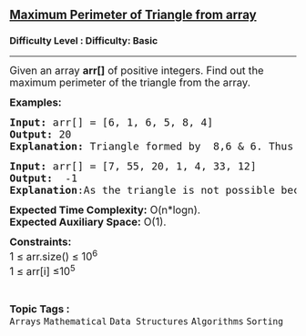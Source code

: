 <h2><a href="https://www.geeksforgeeks.org/problems/maximum-perimeter-of-triangle-from-array4322/1?page=1&sortBy=difficulty">Maximum Perimeter of Triangle from array</a></h2><h3>Difficulty Level : Difficulty: Basic</h3><hr><div class="problems_problem_content__Xm_eO"><p><span style="font-size: 18px;">Given an array <strong>arr[]</strong> of positive integers. Find out the maximum perimeter of the triangle from the array.</span></p>
<p><span style="font-size: 18px;"><strong>Examples:</strong></span></p>
<pre><span style="font-size: 18px;"><strong>Input:</strong> arr[] = [6, 1, 6, 5, 8, 4]
<strong>Output:</strong> 20
<strong>Explanation: </strong>Triangle formed by &nbsp;8,6 &amp; 6. Thus perimeter 20.
</span></pre>
<pre><span style="font-size: 18px;"><strong>Input:</strong> arr[] = [7, 55, 20, 1, 4, 33, 12]<strong>
Output:</strong>  -1
<strong>Explanation</strong>:As the triangle is not possible because the condition: the sum of two sides should be greater than third is not fulfilled here.<br></span></pre>
<p><span style="font-size: 18px;"><strong>Expected Time Complexity:</strong> O(n*logn).<br><strong>Expected Auxiliary Space:</strong>&nbsp;O(1).</span></p>
<p><span style="font-size: 18px;"><strong>Constraints:</strong><br>1 ≤ arr.size() ≤ 10<sup>6</sup><br>1 ≤ arr[i] ≤10<sup>5</sup></span></p></div><br><p><span style=font-size:18px><strong>Topic Tags : </strong><br><code>Arrays</code>&nbsp;<code>Mathematical</code>&nbsp;<code>Data Structures</code>&nbsp;<code>Algorithms</code>&nbsp;<code>Sorting</code>&nbsp;